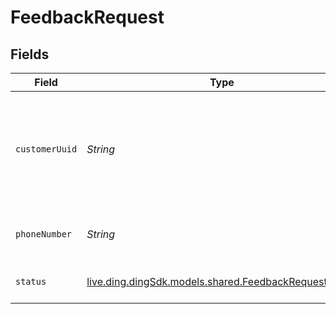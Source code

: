 # FeedbackRequest


## Fields

| Field                                                                                                 | Type                                                                                                  | Required                                                                                              | Description                                                                                           | Example                                                                                               |
| ----------------------------------------------------------------------------------------------------- | ----------------------------------------------------------------------------------------------------- | ----------------------------------------------------------------------------------------------------- | ----------------------------------------------------------------------------------------------------- | ----------------------------------------------------------------------------------------------------- |
| `customerUuid`                                                                                        | *String*                                                                                              | :heavy_check_mark:                                                                                    | Your customer UUID, which can be found in the API settings in the dashboard.                          |                                                                                                       |
| `phoneNumber`                                                                                         | *String*                                                                                              | :heavy_check_mark:                                                                                    | An E.164 formatted phone number.                                                                      | +1234567890                                                                                           |
| `status`                                                                                              | [live.ding.dingSdk.models.shared.FeedbackRequestStatus](../../models/shared/FeedbackRequestStatus.md) | :heavy_check_mark:                                                                                    | The type of the feedback.                                                                             | onboarded                                                                                             |